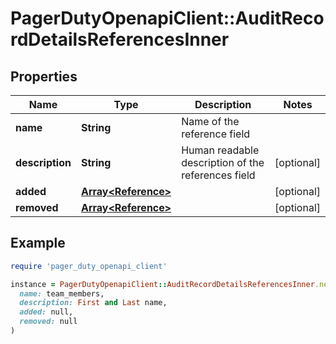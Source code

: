 # PagerDutyOpenapiClient::AuditRecordDetailsReferencesInner

## Properties

| Name | Type | Description | Notes |
| ---- | ---- | ----------- | ----- |
| **name** | **String** | Name of the reference field |  |
| **description** | **String** | Human readable description of the references field | [optional] |
| **added** | [**Array&lt;Reference&gt;**](Reference.md) |  | [optional] |
| **removed** | [**Array&lt;Reference&gt;**](Reference.md) |  | [optional] |

## Example

```ruby
require 'pager_duty_openapi_client'

instance = PagerDutyOpenapiClient::AuditRecordDetailsReferencesInner.new(
  name: team_members,
  description: First and Last name,
  added: null,
  removed: null
)
```

